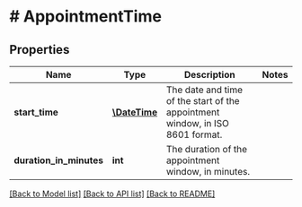 # # AppointmentTime

## Properties

Name | Type | Description | Notes
------------ | ------------- | ------------- | -------------
**start_time** | [**\DateTime**](\DateTime.md) | The date and time of the start of the appointment window, in ISO 8601 format. |
**duration_in_minutes** | **int** | The duration of the appointment window, in minutes. |

[[Back to Model list]](../../README.md#models) [[Back to API list]](../../README.md#endpoints) [[Back to README]](../../README.md)
